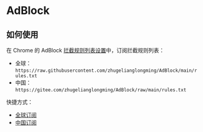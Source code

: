 # AdBlock

## 如何使用
在 Chrome 的 AdBlock [拦截规则列表设置][]中，订阅拦截规则列表：
- 全球：`https://raw.githubusercontent.com/zhugelianglongming/AdBlock/main/rules.txt`
- 中国：`https://gitee.com/zhugelianglongming/AdBlock/raw/main/rules.txt`

快捷方式：
- [全球订阅]
- [中国订阅]

[拦截规则列表设置]: chrome-extension://gighmmpiobklfepjocnamgkkbiglidom/options.html#filters

[全球订阅]: https://subscribe.adblockplus.org/?location=https%3A//raw.githubusercontent.com/zhugelianglongming/AdBlock/main/rules.txt&title=zhugelianglongmingGitHub

[中国订阅]: https://subscribe.adblockplus.org/?location=https%3A//gitee.com/zhugelianglongming/AdBlock/raw/main/rules.txt&title=zhugelianglongmingGitee